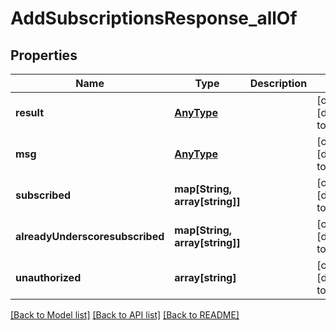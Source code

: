 # AddSubscriptionsResponse_allOf

## Properties
Name | Type | Description | Notes
------------ | ------------- | ------------- | -------------
**result** | [**AnyType**](.md) |  | [optional] [default to null]
**msg** | [**AnyType**](.md) |  | [optional] [default to null]
**subscribed** | **map[String, array[string]]** |  | [optional] [default to null]
**alreadyUnderscoresubscribed** | **map[String, array[string]]** |  | [optional] [default to null]
**unauthorized** | **array[string]** |  | [optional] [default to null]

[[Back to Model list]](../README.md#documentation-for-models) [[Back to API list]](../README.md#documentation-for-api-endpoints) [[Back to README]](../README.md)


